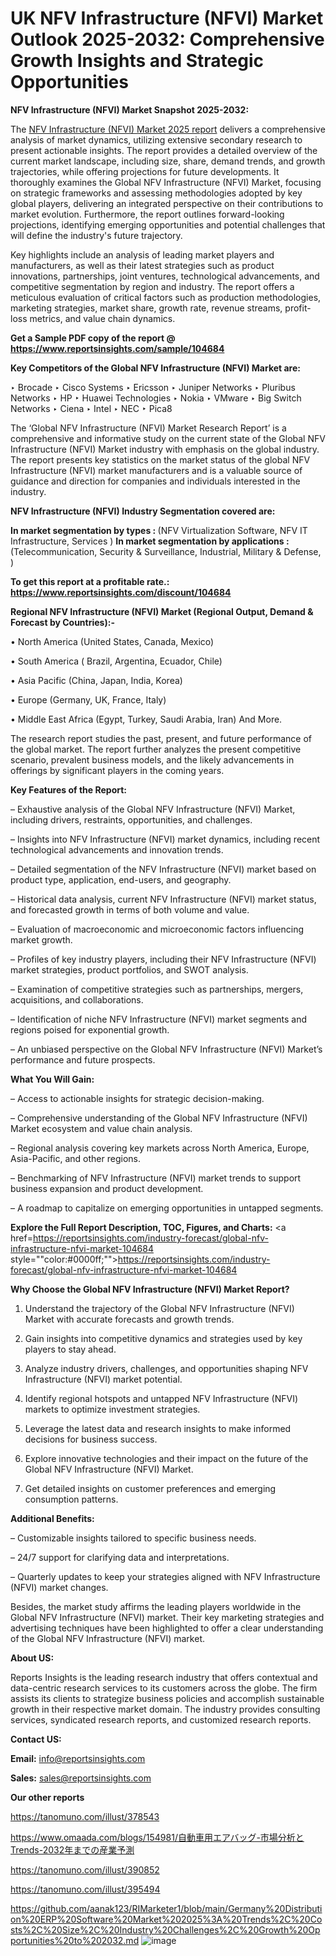 # UK NFV Infrastructure (NFVI) Market Outlook 2025-2032: Comprehensive Growth Insights and Strategic Opportunities

<strong>NFV Infrastructure (NFVI) Market Snapshot 2025-2032:</strong>

The <a href=https://www.reportsinsights.com/sample/104684>NFV Infrastructure (NFVI) Market 2025 report</a> delivers a comprehensive analysis of market dynamics, utilizing extensive secondary research to present actionable insights. The report provides a detailed overview of the current market landscape, including size, share, demand trends, and growth trajectories, while offering projections for future developments. It thoroughly examines the Global NFV Infrastructure (NFVI) Market, focusing on strategic frameworks and assessing methodologies adopted by key global players, delivering an integrated perspective on their contributions to market evolution. Furthermore, the report outlines forward-looking projections, identifying emerging opportunities and potential challenges that will define the industry's future trajectory.

Key highlights include an analysis of leading market players and manufacturers, as well as their latest strategies such as product innovations, partnerships, joint ventures, technological advancements, and competitive segmentation by region and industry. The report offers a meticulous evaluation of critical factors such as production methodologies, marketing strategies, market share, growth rate, revenue streams, profit-loss metrics, and value chain dynamics.

<strong>Get a Sample PDF copy of the report @ <a href=https://www.reportsinsights.com/sample/104684 style=color:#0000ff;>https://www.reportsinsights.com/sample/104684</a></strong>

<strong>Key Competitors of the Global NFV Infrastructure (NFVI) Market are:</strong>

‣ Brocade
‣ Cisco Systems
‣ Ericsson
‣ Juniper Networks
‣ Pluribus Networks
‣ HP
‣ Huawei Technologies
‣ Nokia
‣ VMware
‣ Big Switch Networks
‣ Ciena
‣ Intel
‣ NEC
‣ Pica8

The ‘Global NFV Infrastructure (NFVI) Market Research Report’ is a comprehensive and informative study on the current state of the Global NFV Infrastructure (NFVI) Market industry with emphasis on the global industry. The report presents key statistics on the market status of the global NFV Infrastructure (NFVI) market manufacturers and is a valuable source of guidance and direction for companies and individuals interested in the industry.

<strong>NFV Infrastructure (NFVI) Industry Segmentation covered are:</strong>

<strong>In market segmentation by types : </strong> (NFV Virtualization Software, NFV IT Infrastructure, Services )
<strong>In market segmentation by applications : </strong> (Telecommunication, Security & Surveillance, Industrial, Military & Defense, )

<strong>To get this report at a profitable rate.: <a href=https://www.reportsinsights.com/discount/104684 style=color:#0000ff;>https://www.reportsinsights.com/discount/104684</a></strong>

<strong>Regional NFV Infrastructure (NFVI) Market (Regional Output, Demand &amp; Forecast by Countries):-</strong>

• North America (United States, Canada, Mexico)

• South America ( Brazil, Argentina, Ecuador, Chile)

• Asia Pacific (China, Japan, India, Korea)

• Europe (Germany, UK, France, Italy)

• Middle East Africa (Egypt, Turkey, Saudi Arabia, Iran) And More.

The research report studies the past, present, and future performance of the global market. The report further analyzes the present competitive scenario, prevalent business models, and the likely advancements in offerings by significant players in the coming years.

<strong>Key Features of the Report:</strong>

– Exhaustive analysis of the Global NFV Infrastructure (NFVI) Market, including drivers, restraints, opportunities, and challenges.

– Insights into NFV Infrastructure (NFVI) market dynamics, including recent technological advancements and innovation trends.

– Detailed segmentation of the NFV Infrastructure (NFVI) market based on product type, application, end-users, and geography.

– Historical data analysis, current NFV Infrastructure (NFVI) market status, and forecasted growth in terms of both volume and value.

– Evaluation of macroeconomic and microeconomic factors influencing market growth.

– Profiles of key industry players, including their NFV Infrastructure (NFVI) market strategies, product portfolios, and SWOT analysis.

– Examination of competitive strategies such as partnerships, mergers, acquisitions, and collaborations.

– Identification of niche NFV Infrastructure (NFVI) market segments and regions poised for exponential growth.

– An unbiased perspective on the Global NFV Infrastructure (NFVI) Market’s performance and future prospects.

<strong>What You Will Gain:</strong>

– Access to actionable insights for strategic decision-making.

– Comprehensive understanding of the Global NFV Infrastructure (NFVI) Market ecosystem and value chain analysis.

– Regional analysis covering key markets across North America, Europe, Asia-Pacific, and other regions.

– Benchmarking of NFV Infrastructure (NFVI) market trends to support business expansion and product development.

– A roadmap to capitalize on emerging opportunities in untapped segments.

<strong>Explore the Full Report Description, TOC, Figures, and Charts:</strong>
<a href=https://reportsinsights.com/industry-forecast/global-nfv-infrastructure-nfvi-market-104684 style=""color:#0000ff;"">https://reportsinsights.com/industry-forecast/global-nfv-infrastructure-nfvi-market-104684</a>

<strong>Why Choose the Global NFV Infrastructure (NFVI) Market Report?</strong>

1. Understand the trajectory of the Global NFV Infrastructure (NFVI) Market with accurate forecasts and growth trends.

2. Gain insights into competitive dynamics and strategies used by key players to stay ahead.

3. Analyze industry drivers, challenges, and opportunities shaping NFV Infrastructure (NFVI) market potential.

4. Identify regional hotspots and untapped NFV Infrastructure (NFVI) markets to optimize investment strategies.

5. Leverage the latest data and research insights to make informed decisions for business success.

6. Explore innovative technologies and their impact on the future of the Global NFV Infrastructure (NFVI) Market.

7. Get detailed insights on customer preferences and emerging consumption patterns.

<strong>Additional Benefits:</strong>

– Customizable insights tailored to specific business needs.

– 24/7 support for clarifying data and interpretations.

– Quarterly updates to keep your strategies aligned with NFV Infrastructure (NFVI) market changes.

Besides, the market study affirms the leading players worldwide in the Global NFV Infrastructure (NFVI) market. Their key marketing strategies and advertising techniques have been highlighted to offer a clear understanding of the Global NFV Infrastructure (NFVI) market.

<strong><strong>About US</strong>:</strong>

Reports Insights is the leading research industry that offers contextual and data-centric research services to its customers across the globe. The firm assists its clients to strategize business policies and accomplish sustainable growth in their respective market domain. The industry provides consulting services, syndicated research reports, and customized research reports.

<strong>Contact US:</strong>

<p class=><b>Email:</b> <a href=mailto:info@reportsinsights.com>info@reportsinsights.com</a></p>
<p class=><b>Sales:</b> <a href=mailto:sales@reportsinsights.com>sales@reportsinsights.com</a></p>

<strong>Our other reports</strong>

<a href=https://tanomuno.com/illust/378543>https://tanomuno.com/illust/378543</a>

<a href=https://www.omaada.com/blogs/154981/自動車用エアバッグ-市場分析とTrends-2032年までの産業予測>https://www.omaada.com/blogs/154981/自動車用エアバッグ-市場分析とTrends-2032年までの産業予測</a>

<a href=https://tanomuno.com/illust/390852>https://tanomuno.com/illust/390852</a>

<a href=https://tanomuno.com/illust/395494>https://tanomuno.com/illust/395494</a>

<a href=https://github.com/aanak123/RIMarketer1/blob/main/Germany%20Distribution%20ERP%20Software%20Market%202025%3A%20Trends%2C%20Costs%2C%20Size%2C%20Industry%20Challenges%2C%20Growth%20Opportunities%20to%202032.md>https://github.com/aanak123/RIMarketer1/blob/main/Germany%20Distribution%20ERP%20Software%20Market%202025%3A%20Trends%2C%20Costs%2C%20Size%2C%20Industry%20Challenges%2C%20Growth%20Opportunities%20to%202032.md</a>
![image](https://github.com/user-attachments/assets/7fe2b582-b9e5-4f72-bf90-fdff1b99cade)
